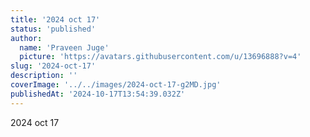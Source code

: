 ```yaml
---
title: '2024 oct 17'
status: 'published'
author:
  name: 'Praveen Juge'
  picture: 'https://avatars.githubusercontent.com/u/13696888?v=4'
slug: '2024-oct-17'
description: ''
coverImage: '../../images/2024-oct-17-g2MD.jpg'
publishedAt: '2024-10-17T13:54:39.032Z'
---
```


2024 oct 17